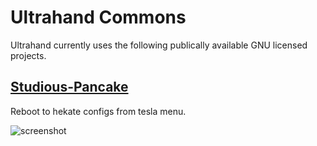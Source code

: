 # Ultrahand Commons
Ultrahand currently uses the following publically available GNU licensed projects.

## [Studious-Pancake](https://github.com/HookedBehemoth/studious-pancake)
Reboot to hekate configs from tesla menu.

![screenshot](https://user-images.githubusercontent.com/22580720/92334237-6e030200-f08c-11ea-8ed4-022b2bac1f4b.jpg)

